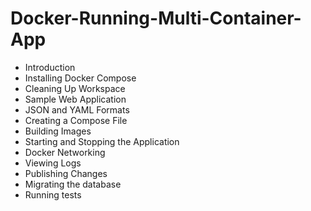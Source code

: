 # Docker-Running-Multi-Container-App
- Introduction 
- Installing Docker Compose
- Cleaning Up Workspace
- Sample Web Application
- JSON and YAML Formats
- Creating a Compose File
- Building Images
- Starting and Stopping the Application
- Docker Networking 
- Viewing Logs
- Publishing Changes
- Migrating the database
- Running tests